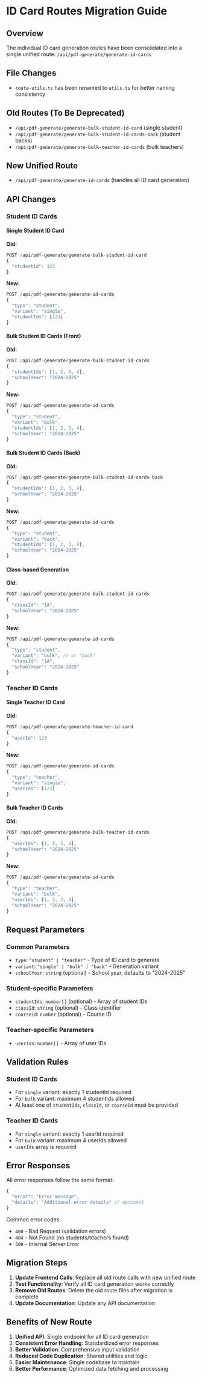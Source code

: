 # ID Card Routes Migration Guide

## Overview
The individual ID card generation routes have been consolidated into a single unified route: `/api/pdf-generate/generate-id-cards`

## File Changes
- `route-utils.ts` has been renamed to `utils.ts` for better naming consistency

## Old Routes (To Be Deprecated)
- `/api/pdf-generate/generate-bulk-student-id-card` (single student)
- `/api/pdf-generate/generate-bulk-student-id-cards-back` (student backs)
- `/api/pdf-generate/generate-bulk-teacher-id-cards` (bulk teachers)

## New Unified Route
- `/api/pdf-generate/generate-id-cards` (handles all ID card generation)

## API Changes

### Student ID Cards

#### Single Student ID Card
**Old:**
```typescript
POST /api/pdf-generate/generate-bulk-student-id-card
{
  "studentId": 123
}
```

**New:**
```typescript
POST /api/pdf-generate/generate-id-cards
{
  "type": "student",
  "variant": "single",
  "studentIds": [123]
}
```

#### Bulk Student ID Cards (Front)
**Old:**
```typescript
POST /api/pdf-generate/generate-bulk-student-id-cards
{
  "studentIds": [1, 2, 3, 4],
  "schoolYear": "2024-2025"
}
```

**New:**
```typescript
POST /api/pdf-generate/generate-id-cards
{
  "type": "student",
  "variant": "bulk",
  "studentIds": [1, 2, 3, 4],
  "schoolYear": "2024-2025"
}
```

#### Bulk Student ID Cards (Back)
**Old:**
```typescript
POST /api/pdf-generate/generate-bulk-student-id-cards-back
{
  "studentIds": [1, 2, 3, 4],
  "schoolYear": "2024-2025"
}
```

**New:**
```typescript
POST /api/pdf-generate/generate-id-cards
{
  "type": "student",
  "variant": "back",
  "studentIds": [1, 2, 3, 4],
  "schoolYear": "2024-2025"
}
```

#### Class-based Generation
**Old:**
```typescript
POST /api/pdf-generate/generate-bulk-student-id-cards
{
  "classId": "1A",
  "schoolYear": "2024-2025"
}
```

**New:**
```typescript
POST /api/pdf-generate/generate-id-cards
{
  "type": "student",
  "variant": "bulk", // or "back"
  "classId": "1A",
  "schoolYear": "2024-2025"
}
```

### Teacher ID Cards

#### Single Teacher ID Card
**Old:**
```typescript
POST /api/pdf-generate/generate-teacher-id-card
{
  "userId": 123
}
```

**New:**
```typescript
POST /api/pdf-generate/generate-id-cards
{
  "type": "teacher",
  "variant": "single",
  "userIds": [123]
}
```

#### Bulk Teacher ID Cards
**Old:**
```typescript
POST /api/pdf-generate/generate-bulk-teacher-id-cards
{
  "userIds": [1, 2, 3, 4],
  "schoolYear": "2024-2025"
}
```

**New:**
```typescript
POST /api/pdf-generate/generate-id-cards
{
  "type": "teacher",
  "variant": "bulk",
  "userIds": [1, 2, 3, 4],
  "schoolYear": "2024-2025"
}
```

## Request Parameters

### Common Parameters
- `type`: `"student" | "teacher"` - Type of ID card to generate
- `variant`: `"single" | "bulk" | "back"` - Generation variant
- `schoolYear`: `string` (optional) - School year, defaults to "2024-2025"

### Student-specific Parameters
- `studentIds`: `number[]` (optional) - Array of student IDs
- `classId`: `string` (optional) - Class identifier
- `courseId`: `number` (optional) - Course ID

### Teacher-specific Parameters
- `userIds`: `number[]` - Array of user IDs

## Validation Rules

### Student ID Cards
- For `single` variant: exactly 1 studentId required
- For `bulk` variant: maximum 4 studentIds allowed
- At least one of `studentIds`, `classId`, or `courseId` must be provided

### Teacher ID Cards
- For `single` variant: exactly 1 userId required
- For `bulk` variant: maximum 4 userIds allowed
- `userIds` array is required

## Error Responses

All error responses follow the same format:
```typescript
{
  "error": "Error message",
  "details": "Additional error details" // optional
}
```

Common error codes:
- `400` - Bad Request (validation errors)
- `404` - Not Found (no students/teachers found)
- `500` - Internal Server Error

## Migration Steps

1. **Update Frontend Calls**: Replace all old route calls with new unified route
2. **Test Functionality**: Verify all ID card generation works correctly
3. **Remove Old Routes**: Delete the old route files after migration is complete
4. **Update Documentation**: Update any API documentation

## Benefits of New Route

1. **Unified API**: Single endpoint for all ID card generation
2. **Consistent Error Handling**: Standardized error responses
3. **Better Validation**: Comprehensive input validation
4. **Reduced Code Duplication**: Shared utilities and logic
5. **Easier Maintenance**: Single codebase to maintain
6. **Better Performance**: Optimized data fetching and processing
